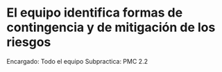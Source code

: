# El equipo identifica formas de contingencia y de mitigación de los riesgos

Encargado: Todo el equipo
Subpractica: PMC 2.2